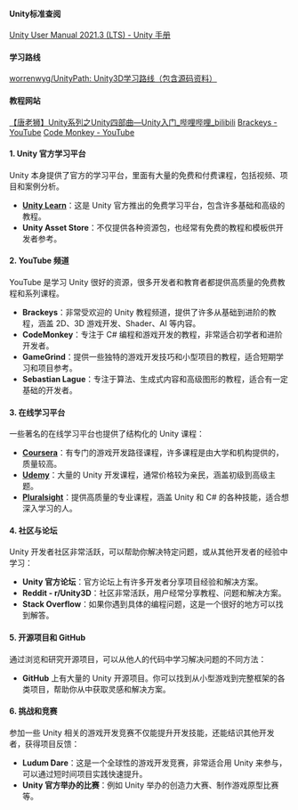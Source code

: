 #### Unity标准查阅
[Unity User Manual 2021.3 (LTS) - Unity 手册](https://docs.unity.cn/cn/current/Manual/index.html)

#### 学习路线
[worrenwyg/UnityPath: Unity3D学习路线（包含源码资料）](https://github.com/worrenwyg/UnityPath)

#### 教程网站
[【唐老狮】Unity系列之Unity四部曲—Unity入门_哔哩哔哩_bilibili](https://www.bilibili.com/video/BV1HX4y1V71E/)
[Brackeys - YouTube](https://www.youtube.com/@Brackeys)
[Code Monkey - YouTube](https://www.youtube.com/@CodeMonkeyUnity)


#### 1. **Unity 官方学习平台**
   Unity 本身提供了官方的学习平台，里面有大量的免费和付费课程，包括视频、项目和案例分析。
   - **[Unity Learn](https://learn.unity.com/)**：这是 Unity 官方推出的免费学习平台，包含许多基础和高级的教程。
   - **Unity Asset Store**：不仅提供各种资源包，也经常有免费的教程和模板供开发者参考。

#### 2. **YouTube 频道**
   YouTube 是学习 Unity 很好的资源，很多开发者和教育者都提供高质量的免费教程和系列课程。
   - **Brackeys**：非常受欢迎的 Unity 教程频道，提供了许多从基础到进阶的教程，涵盖 2D、3D 游戏开发、Shader、AI 等内容。
   - **CodeMonkey**：专注于 C# 编程和游戏开发的教程，非常适合初学者和进阶开发者。
   - **GameGrind**：提供一些独特的游戏开发技巧和小型项目的教程，适合短期学习和项目参考。
   - **Sebastian Lague**：专注于算法、生成式内容和高级图形的教程，适合有一定基础的开发者。

#### 3. **在线学习平台**
   一些著名的在线学习平台也提供了结构化的 Unity 课程：
   - **[Coursera](https://www.coursera.org/)**：有专门的游戏开发路径课程，许多课程是由大学和机构提供的，质量较高。
   - **[Udemy](https://www.udemy.com/)**：大量的 Unity 开发课程，通常价格较为亲民，涵盖初级到高级主题。
   - **[Pluralsight](https://www.pluralsight.com/)**：提供高质量的专业课程，涵盖 Unity 和 C# 的各种技能，适合想深入学习的人。

#### 4. **社区与论坛**
   Unity 开发者社区非常活跃，可以帮助你解决特定问题，或从其他开发者的经验中学习：
   - **Unity 官方论坛**：官方论坛上有许多开发者分享项目经验和解决方案。
   - **Reddit - r/Unity3D**：社区非常活跃，用户经常分享教程、问题和解决方案。
   - **Stack Overflow**：如果你遇到具体的编程问题，这是一个很好的地方可以找到解答。

#### 5. **开源项目和 GitHub**
   通过浏览和研究开源项目，可以从他人的代码中学习解决问题的不同方法：
   - **GitHub** 上有大量的 Unity 开源项目。你可以找到从小型游戏到完整框架的各类项目，帮助你从中获取灵感和解决方案。

#### 6. **挑战和竞赛**
   参加一些 Unity 相关的游戏开发竞赛不仅能提升开发技能，还能结识其他开发者，获得项目反馈：
   - **Ludum Dare**：这是一个全球性的游戏开发竞赛，非常适合用 Unity 来参与，可以通过短时间项目实践快速提升。
   - **Unity 官方举办的比赛**：例如 Unity 举办的创造力大赛、制作游戏原型比赛等。
